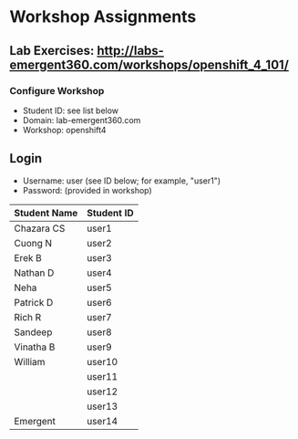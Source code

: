 # Workshop Assignments
## Lab Exercises: http://labs-emergent360.com/workshops/openshift_4_101/
### Configure Workshop
- Student ID: see list below
- Domain: lab-emergent360.com
- Workshop: openshift4

## Login
- Username: user<id> (see ID below; for example, "user1")
- Password: (provided in workshop)

|Student Name |Student ID|
|------------ | ---------------|
| Chazara CS	|	user1	|
|	Cuong N	|	user2	|
|	Erek B	|	user3	|
|	Nathan D	|	user4	|
| Neha	|	user5	|
|	Patrick D		|	user6	|
|	Rich R 	|	user7	|
|	Sandeep	|	user8	|
|	Vinatha B  |	user9	|
|	William	|	user10	|
|		|	user11	|
|		|	user12	|
|		|	user13	|
| Emergent | user14 |
